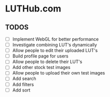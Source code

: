 # LUTHub.com

## TODOS

- [ ] Implement WebGL for better performance
- [ ] Investigate combining LUT's dynamically
- [ ] Allow people to edit their uploaded LUT's
- [ ] Build profile page for users
- [ ] Allow people to delete their LUT's
- [ ] Add other stock test images
- [ ] Allow people to upload their own test images
- [ ] Add search
- [ ] Add filters
- [ ] Add sort
